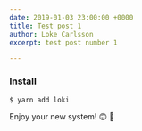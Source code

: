 ```yaml
---
date: 2019-01-03 23:00:00 +0000
title: Test post 1
author: Loke Carlsson
excerpt: test post number 1

---
```

### Install

    $ yarn add loki

Enjoy your new system! 🙃 🎉